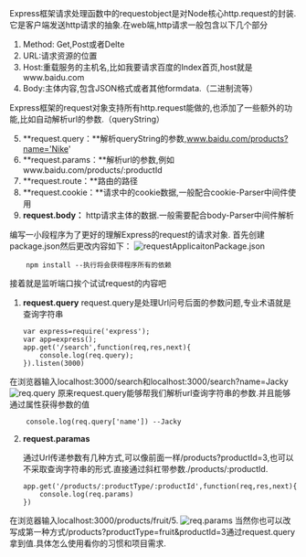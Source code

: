 ﻿

Express框架请求处理函数中的requestobject是对Node核心http.request的封装.它是客户端发送http请求的抽象.在web端,http请求一般包含以下几个部分

 1. Method: Get,Post或者Delte
 2. URL:请求资源的位置
 3. Host:重载服务的主机名,比如我要请求百度的Index首页,host就是www.baidu.com
 4. Body:主体内容,包含JSON格式或者其他formdata.（二进制流等）
 
Express框架的request对象支持所有http.request能做的,也添加了一些额外的功能,比如自动解析url的参数.（queryString）

 5. **request.query：**解析queryString的参数,www.baidu.com/products?name='Nike'
 6. **request.params：**解析url的参数,例如www.baidu.com/products/:productId
 7. **request.route：**路由的路径
 8. **request.cookie：**请求中的cookie数据,一般配合cookie-Parser中间件使用
 9. **request.body：** http请求主体的数据.一般需要配合body-Parser中间件解析
 
编写一小段程序为了更好的理解Express的request的请求对象.
首先创建package.json然后更改内容如下：
![requestApplicaitonPackage.json](http://f.hiphotos.baidu.com/image/pic/item/0d338744ebf81a4c5cb9e172d02a6059242da685.jpg)

        npm install --执行将会获得程序所有的依赖
接着就是监听端口挨个试试request的内容吧

 1. **request.query**
    request.query是处理Url问号后面的参数问题,专业术语就是查询字符串
        
        var express=require('express');
        var app=express();
        app.get('/search',function(req,res,next){
            console.log(req.query);
        }).listen(3000)

在浏览器输入localhost:3000/search和localhost:3000/search?name=Jacky
![req.query](http://a.hiphotos.baidu.com/image/pic/item/a1ec08fa513d2697a9d906e652fbb2fb4316d807.jpg)
原来request.query能够帮我们解析url查询字符串的参数.并且能够通过属性获得参数的值

        console.log(req.query['name']) --Jacky
 2. **request.paramas**
 
    通过Url传递参数有几种方式,可以像前面一样/products?productId=3,也可以不采取查询字符串的形式.直接通过斜杠带参数./products/:productId.

        app.get('/products/:productType/:productId',function(req,res,next){
            console.log(req.params)
        })
        
在浏览器输入localhost:3000/products/fruit/5.
![req.params](http://a.hiphotos.baidu.com/image/pic/item/b21bb051f8198618fe58e73f4ded2e738bd4e66a.jpg)
当然你也可以改写成第一种方式/products?productType=fruit&productId=3通过request.query拿到值.具体怎么使用看你的习惯和项目需求.

